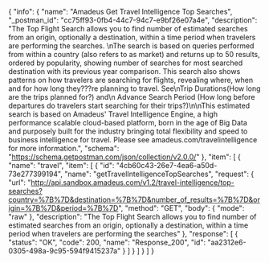 {
  "info": {
    "name": "Amadeus Get Travel Intelligence Top Searches",
    "_postman_id": "cc75ff93-0fb4-44c7-94c7-e9bf26e07a4e",
    "description": "The Top Flight Search allows you to find number of estimated searches from an origin, optionally a destination, within a time period when travelers are performing the searches. \nThe search is based on queries performed from within a country (also refers to as market) and returns up to 50 results, ordered by popularity, showing number of searches for most searched destination with its previous year comparison. This search also shows patterns on how travelers are searching for flights, revealing where, when and for how long they???re planning to travel. See\nTrip Durations(How long are the trips planned for?) and\n Advance Search Period (How long before departures do travelers start searching for their trips?)\n\nThis estimated search is based on Amadeus' Travel Intelligence Engine, a high performance scalable cloud-based platform, born in the age of Big Data and purposely built for the industry bringing total flexibility and speed to business intelligence for travel. Please see amadeus.com/travelintelligence for more information.",
    "schema": "https://schema.getpostman.com/json/collection/v2.0.0/"
  },
  "item": [
    {
      "name": "travel",
      "item": [
        {
          "id": "4cb60c43-26e7-4ea6-a50d-73e277399194",
          "name": "getTravelIntelligenceTopSearches",
          "request": {
            "url": "http://api.sandbox.amadeus.com/v1.2/travel-intelligence/top-searches?country=%7B%7D&destination=%7B%7D&number_of_results=%7B%7D&origin=%7B%7D&period=%7B%7D",
            "method": "GET",
            "body": {
              "mode": "raw"
            },
            "description": "The Top Flight Search allows you to find number of estimated searches from an origin, optionally a destination, within a time period when travelers are performing the searches"
          },
          "response": [
            {
              "status": "OK",
              "code": 200,
              "name": "Response_200",
              "id": "aa2312e6-0305-498a-9c95-594f9415237a"
            }
          ]
        }
      ]
    }
  ]
}